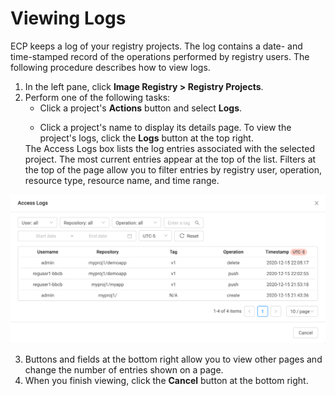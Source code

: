 # Viewing Logs

ECP keeps a log of your registry projects. The log contains a date- and time-stamped record of the operations performed by registry users. The following procedure describes how to view logs.

1. In the left pane, click **Image Registry > Registry Projects**.
2. Perform one of the following tasks:<ul><li>Click a project's **Actions** button and select **Logs**.</ul></li> <ul><li>Click a project's name to display its details page. To view the project's logs, click the **Logs** button at the top right.</ul></li>
The Access Logs box lists the log entries associated with the selected project. The most current entries appear at the top of the list. Filters at the top of the page allow you to filter entries by registry user, operation, resource type, resource name, and time range.<br>

<p align=center><img src="/docs/resources/images/registry/log-project.png" width="600"></p>

3. Buttons and fields at the bottom right allow you to view other pages and change the number of entries shown on a page.<br>
4. When you finish viewing, click the <strong>Cancel</strong> button at the bottom right.</br>